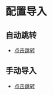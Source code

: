 # 配置导入
## 自动跳转
- [点击跳转](https://www.nsloon.com/openloon/import?sub=https://raw.githubusercontent.com/YunZe-Official/Loon/refs/heads/main/Config.conf)
## 手动导入
- [点击跳转](https://raw.githubusercontent.com/YunZe-Official/Loon/refs/heads/main/Config.conf)
